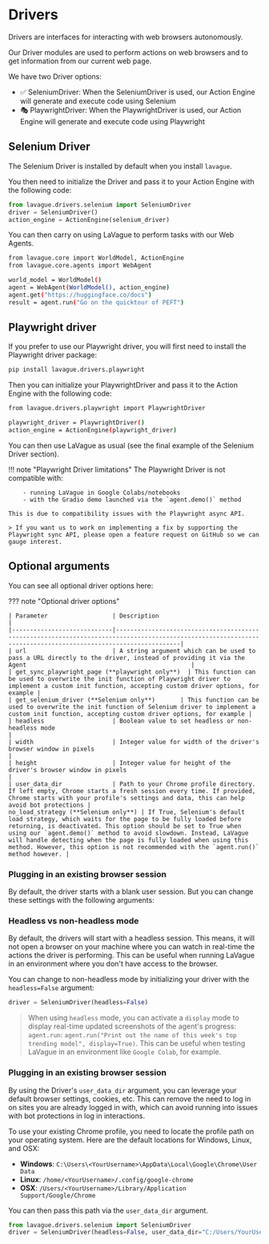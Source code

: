 
# Drivers

Drivers are interfaces for interacting with web browsers autonomously.

Our Driver modules are used to perform actions on web browsers and to get information from our current web page.

We have two Driver options:

- ✅ SeleniumDriver: When the SeleniumDriver is used, our Action Engine will generate and execute code using Selenium
- 🎭 PlaywrightDriver: When the PlaywrightDriver is used, our Action Engine will generate and execute code using Playwright

## Selenium Driver

The Selenium Driver is installed by default when you install `lavague`.

You then need to initialize the Driver and pass it to your Action Engine with the following code:

```python
from lavague.drivers.selenium import SeleniumDriver
driver = SeleniumDriver()
action_engine = ActionEngine(selenium_driver)
```

You can then carry on using LaVague to perform tasks with our Web Agents.

```bash
from lavague.core import WorldModel, ActionEngine
from lavague.core.agents import WebAgent

world_model = WorldModel()
agent = WebAgent(WorldModel(), action_engine)
agent.get("https://huggingface.co/docs")
result = agent.run("Go on the quicktour of PEFT")
```

## Playwright driver

If you prefer to use our Playwright driver, you will first need to install the Playwright driver package:

```bash
pip install lavague.drivers.playwright
```

Then you can initialize your PlaywrightDriver and pass it to the Action Engine with the following code:

```bash
from lavague.drivers.playwright import PlaywrightDriver

playwright_driver = PlaywrightDriver()
action_engine = ActionEngine(playwright_driver)
```

You can then use LaVague as usual (see the final example of the Selenium Driver section).

!!! note "Playwright Driver limitations"
    The Playwright Driver is not compatible with:

        - running LaVague in Google Colabs/notebooks
        - with the Gradio demo launched via the `agent.demo()` method
        
    This is due to compatibility issues with the Playwright async API. 

    > If you want us to work on implementing a fix by supporting the Playwright sync API, please open a feature request on GitHub so we can gauge interest.

## Optional arguments

You can see all optional driver options here:

??? note "Optional driver options"

    | Parameter                  | Description                                                                                                                                                  |
    |----------------------------|--------------------------------------------------------------------------------------------------------------------------------------------------------------|
    | url                        | A string argument which can be used to pass a URL directly to the driver, instead of providing it via the Agent                                              |
    | get_sync_playwright_page (**playwright only**)  | This function can be used to overwrite the init function of Playwright driver to implement a custom init function, accepting custom driver options, for example |
    | get_selenium_driver (**Selenium only**)       | This function can be used to overwrite the init function of Selenium driver to implement a custom init function, accepting custom driver options, for example |
    | headless                   | Boolean value to set headless or non-headless mode                                                                                                            |
    | width                      | Integer value for width of the driver's browser window in pixels                                                                                              |
    | height                     | Integer value for height of the driver's browser window in pixels                                                                                             |
    | user_data_dir              | Path to your Chrome profile directory. If left empty, Chrome starts a fresh session every time. If provided, Chrome starts with your profile's settings and data, this can help avoid bot protections |
    no_load_strategy (**Selenium only**) | If True, Selenium's default load strategy, which waits for the page to be fully loaded before returning, is deactivated. This option should be set to True when using our `agent.demo()` method to avoid slowdown. Instead, LaVague will handle detecting when the page is fully loaded when using this method. However, this option is not recommended with the `agent.run()` method however. |

### Plugging in an existing browser session

By default, the driver starts with a blank user session. But you can change these settings with the following arguments:

### Headless vs non-headless mode

By default, the drivers will start with a headless session. This means, it will not open a browser on your machine where you can watch in real-time the actions the driver is performing. This can be useful when running LaVague in an environment where you don't have access to the browser.

You can change to non-headless mode by initializing your driver with the `headless=False` argument: 
```python
driver = SeleniumDriver(headless=False)
```

> When using `headless` mode, you can activate a `display` mode to display real-time updated screenshots of the agent's progress: `agent.run`: `agent.run("Print out the name of this week's top trending model", display=True)`. This can be useful when testing LaVague in an environment like `Google Colab`, for example.

### Plugging in an existing browser session

By using the Driver's `user_data_dir` argument, you can leverage your default browser settings, cookies, etc. This can remove the need to log in on sites you are already logged in with, which can avoid running into issues with bot protections in log in interactions.

To use your existing Chrome profile, you need to locate the profile path on your operating system. Here are the default locations for Windows, Linux, and OSX:

- **Windows**: `C:\Users\<YourUsername>\AppData\Local\Google\Chrome\User Data`
- **Linux**: `/home/<YourUsername>/.config/google-chrome`
- **OSX**: `/Users/<YourUsername>/Library/Application Support/Google/Chrome`

You can then pass this path via the `user_data_dir` argument.

```python
from lavague.drivers.selenium import SeleniumDriver
driver = SeleniumDriver(headless=False, user_data_dir="C:/Users/YourUsername/AppData/Local/Google/Chrome/User Data")
```